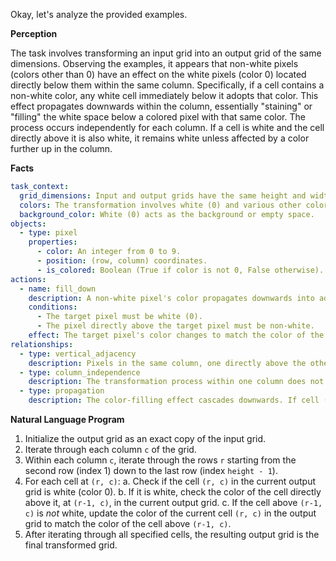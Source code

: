 Okay, let's analyze the provided examples.

**Perception**

The task involves transforming an input grid into an output grid of the same dimensions. Observing the examples, it appears that non-white pixels (colors other than 0) have an effect on the white pixels (color 0) located directly below them within the same column. Specifically, if a cell contains a non-white color, any white cell immediately below it adopts that color. This effect propagates downwards within the column, essentially "staining" or "filling" the white space below a colored pixel with that same color. The process occurs independently for each column. If a cell is white and the cell directly above it is also white, it remains white unless affected by a color further up in the column.

**Facts**


```yaml
task_context:
  grid_dimensions: Input and output grids have the same height and width.
  colors: The transformation involves white (0) and various other colors (non-zero).
  background_color: White (0) acts as the background or empty space.
objects:
  - type: pixel
    properties:
      - color: An integer from 0 to 9.
      - position: (row, column) coordinates.
      - is_colored: Boolean (True if color is not 0, False otherwise).
actions:
  - name: fill_down
    description: A non-white pixel's color propagates downwards into adjacent white pixels within the same column.
    conditions:
      - The target pixel must be white (0).
      - The pixel directly above the target pixel must be non-white.
    effect: The target pixel's color changes to match the color of the pixel directly above it.
relationships:
  - type: vertical_adjacency
    description: Pixels in the same column, one directly above the other.
  - type: column_independence
    description: The transformation process within one column does not directly affect other columns.
  - type: propagation
    description: The color-filling effect cascades downwards. If cell (r-1, c) colors cell (r, c), and cell (r+1, c) is white, then cell (r+1, c) will subsequently be colored by the new color at (r, c).
```


**Natural Language Program**

1.  Initialize the output grid as an exact copy of the input grid.
2.  Iterate through each column `c` of the grid.
3.  Within each column `c`, iterate through the rows `r` starting from the second row (index 1) down to the last row (index `height - 1`).
4.  For each cell at `(r, c)`:
    a.  Check if the cell `(r, c)` in the current output grid is white (color 0).
    b.  If it is white, check the color of the cell directly above it, at `(r-1, c)`, in the current output grid.
    c.  If the cell above `(r-1, c)` is *not* white, update the color of the current cell `(r, c)` in the output grid to match the color of the cell above `(r-1, c)`.
5.  After iterating through all specified cells, the resulting output grid is the final transformed grid.